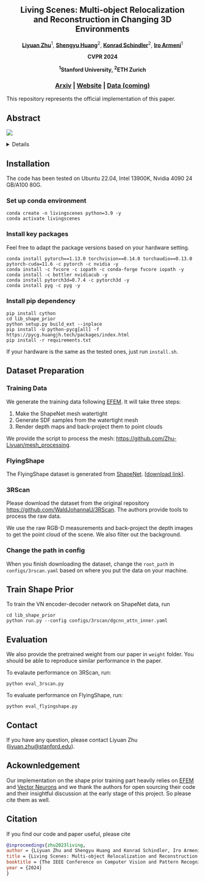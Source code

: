 <p align="center">
<h2 align="center">  Living Scenes: Multi-object Relocalization <br> and Reconstruction in Changing 3D Environments </h2>

<p align="center">
    <a href="http://zhuliyuan.net/"><strong>Liyuan Zhu</strong></a><sup>1</sup>, 
    <a href="https://shengyuh.github.io/"><strong>Shengyu Huang</strong></a><sup>2</sup>,
    <a href="https://scholar.google.com/citations?user=FZuNgqIAAAAJ&hl=en"><strong>Konrad Schindler</strong></a><sup>2</sup>,
    <a href="https://ir0.github.io/"><strong>Iro Armeni</strong></a><sup>1</sup>
  </p>

<p align="center"><strong>CVPR 2024</strong></a>
<p align="center"><strong><sup>1</sup>Stanford University, <sup>2</sup>ETH Zurich</strong></a>
  <h3 align="center"><a href="https://arxiv.org">Arxiv</a> 
  | <a href="https://zhuliyuan.net/livingscenes">Website</a> | <a href="https://www.arxiv.org">Data (coming)</a> </h3> 
  <div align="center"></div>

This repository represents the official implementation of this paper.

## Abstract
<image src="misc/teaser.png"/>
</p>

<details>
Research into dynamic 3D scene understanding has primarily focused on short-term change tracking from dense
observations, while little attention has been paid to longterm changes with sparse observations. We address this
gap with MORE2
, a novel approach for multi-object relocalization and reconstruction in evolving environments. We
view these environments as “living scenes” and consider
the problem of transforming scans taken at different points
in time into a 3D reconstruction of the object instances,
whose accuracy and completeness increase over time. At
the core of our method lies an SE(3)-equivariant representation in a single encoder-decoder network, trained on synthetic data. This representation enables us to seamlessly
tackle instance matching, registration, and reconstruction.
We also introduce a joint optimization algorithm that facilitates the accumulation of point clouds originating from the
same instance across multiple scans taken at different points
in time. We validate our method on synthetic and real-world
data and demonstrate state-of-the-art performance in both
end-to-end performance and individual subtasks.
</details>


## Installation
The code has been tested on Ubuntu 22.04, Intel 13900K, Nvidia 4090 24 GB/A100 80G. 

### Set up conda environment
```
conda create -n livingscenes python=3.9 -y
conda activate livingscenes
```

### Install key packages
Feel free to adapt the package versions based on your hardware setting.
```
conda install pytorch==1.13.0 torchvision==0.14.0 torchaudio==0.13.0 pytorch-cuda=11.6 -c pytorch -c nvidia -y
conda install -c fvcore -c iopath -c conda-forge fvcore iopath -y
conda install -c bottler nvidiacub -y
conda install pytorch3d=0.7.4 -c pytorch3d -y
conda install pyg -c pyg -y
```

### Install pip dependency
```
pip install cython
cd lib_shape_prior
python setup.py build_ext --inplace
pip install -U python-pycg[all] -f https://pycg.huangjh.tech/packages/index.html
pip install -r requirements.txt
```
If your hardware is the same as the tested ones, just run `install.sh`.

## Dataset Preparation

### Training Data
We generate the training data following [EFEM](https://github.com/JiahuiLei/EFEM). It will take three steps:

1. Make the ShapeNet mesh watertight
2. Generate SDF samples from the watertight mesh
3. Render depth maps and back-project them to point clouds

We provide the script to process the mesh: https://github.com/Zhu-Liyuan/mesh_processing.

### FlyingShape
The FlyingShape dataset is generated from [ShapeNet](https://shapenet.org/). [[download link](https://drive.google.com/file/d/1FPkXtNynYqhIDWOdYNEyEKTfYJMsknNa/view?usp=drive_link)].

### 3RScan
Please download the dataset from the original repository https://github.com/WaldJohannaU/3RScan. The authors provide tools to process the raw data.

We use the raw RGB-D measurements and back-project the depth images to get the point cloud of the scene. We also filter out the background.

### Change the path in config
When you finish downloading the dataset, change the `root_path` in `configs/3rscan.yaml` based on where you put the data on your machine.

## Train Shape Prior
To train the VN encoder-decoder network on ShapeNet data, run
```
cd lib_shape_prior
python run.py --config configs/3rscan/dgcnn_attn_inner.yaml
```

## Evaluation
We also provide the pretrained weight from our paper in `weight` folder. You should be able to reproduce similar performance in the paper.

To evalaute performance on 3RScan, run:
```
python eval_3rscan.py
```

To evaluate performance on FlyingShape, run:
```
python eval_flyingshape.py
```

## Contact
If you have any question, please contact Liyuan Zhu (liyuan.zhu@stanford.edu).

## Ackownledgement
Our implementation on the shape prior training part heavily relies on [EFEM](https://github.com/JiahuiLei/EFEM) and [Vector Neurons](https://github.com/FlyingGiraffe/vnn/) and we thank the authors for open sourcing their code and their insightful discussion at the early stage of this project. So please cite them as well.

## Citation
If you find our code and paper useful, please cite
```bibtex
@inproceedings{zhu2023living,
author = {Liyuan Zhu and Shengyu Huang and Konrad Schindler, Iro Armeni},
title = {Living Scenes: Multi-object Relocalization and Reconstruction in Changing 3D Environments},
booktitle = {The IEEE Conference on Computer Vision and Pattern Recognition (CVPR)},
year = {2024}
}
```
